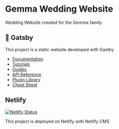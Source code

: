 # Gemma Wedding Website

Wedding Website created for the Gemma family

## 🚀 Gatsby

This project is a static website developed with Gastby

- [Documentation](https://www.gatsbyjs.com/docs/?utm_source=starter&utm_medium=readme&utm_campaign=minimal-starter-ts)
- [Tutorials](https://www.gatsbyjs.com/tutorial/?utm_source=starter&utm_medium=readme&utm_campaign=minimal-starter-ts)
- [Guides](https://www.gatsbyjs.com/tutorial/?utm_source=starter&utm_medium=readme&utm_campaign=minimal-starter-ts)
- [API Reference](https://www.gatsbyjs.com/docs/api-reference/?utm_source=starter&utm_medium=readme&utm_campaign=minimal-starter-ts)
- [Plugin Library](https://www.gatsbyjs.com/plugins?utm_source=starter&utm_medium=readme&utm_campaign=minimal-starter-ts)
- [Cheat Sheet](https://www.gatsbyjs.com/docs/cheat-sheet/?utm_source=starter&utm_medium=readme&utm_campaign=minimal-starter-ts)

## Netlify

[![Netlify Status](https://api.netlify.com/api/v1/badges/9f541ef8-0f7b-4188-9214-af0e59be6141/deploy-status)](https://app.netlify.com/sites/gemma-wedding-2022/deploys)

This project is deployed on Netlify with Netlify CMS
